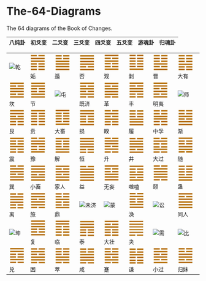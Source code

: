 # The-64-Diagrams
The 64 diagrams of the Book of Changes. 

八纯卦 | 初爻变 | 二爻变 | 三爻变 | 四爻变 | 五爻变 |游魂卦 |归魂卦 |
---|---|---|---|---|---|---|---|
<table><tr><td><div style="align: center"><img src="https://github.com/tinygan/The-64-Diagrams/blob/master/img/011.jpg"/>乾</div></td><td><div style="align: center"><img src="https://github.com/tinygan/The-64-Diagrams/blob/master/img/45.jpg"/>姤</div></td><td><div style="align: center"><img src="https://github.com/tinygan/The-64-Diagrams/blob/master/img/34.jpg"/>遁</div></td><td><div style="align: center"><img src="https://github.com/tinygan/The-64-Diagrams/blob/master/img/13.jpg"/>否</div></td><td><div style="align: center"><img src="https://github.com/tinygan/The-64-Diagrams/blob/master/img/21.jpg"/>观</div></td><td><div style="align: center"><img src="https://github.com/tinygan/The-64-Diagrams/blob/master/img/24.jpg"/>剥</div></td><td><div style="align: center"><img src="https://github.com/tinygan/The-64-Diagrams/blob/master/img/36.jpg"/>晋</div></td><td><div style="align: center"><img src="https://github.com/tinygan/The-64-Diagrams/blob/master/img/15.jpg"/>大有</div></td></tr><tr><td><div style="align: center"><img src="https://github.com/tinygan/The-64-Diagrams/blob/master/img/30.jpg"/>坎</div></td><td><div style="align: center"><img src="https://github.com/tinygan/The-64-Diagrams/blob/master/img/61.jpg"/>节</div></td><td><div style="align: center"><img src="https://github.com/tinygan/The-64-Diagrams/blob/master/img/031.jpg"/>屯</div></td><td><div style="align: center"><img src="https://github.com/tinygan/The-64-Diagrams/blob/master/img/64.jpg"/>既济</div></td><td><div style="align: center"><img src="https://github.com/tinygan/The-64-Diagrams/blob/master/img/50.jpg"/>革</div></td><td><div style="align: center"><img src="https://github.com/tinygan/The-64-Diagrams/blob/master/img/56.jpg"/>丰</div></td><td><div style="align: center"><img src="https://github.com/tinygan/The-64-Diagrams/blob/master/img/37.jpg"/>明夷</div></td><td><div style="align: center"><img src="https://github.com/tinygan/The-64-Diagrams/blob/master/img/071.jpg"/>师</div></td></tr><tr><td><div style="align: center"><img src="https://github.com/tinygan/The-64-Diagrams/blob/master/img/53.jpg"/>艮</div></td><td><div style="align: center"><img src="https://github.com/tinygan/The-64-Diagrams/blob/master/img/23.jpg"/>贲</div></td><td><div style="align: center"><img src="https://github.com/tinygan/The-64-Diagrams/blob/master/img/27.jpg"/>大畜</div></td><td><div style="align: center"><img src="https://github.com/tinygan/The-64-Diagrams/blob/master/img/42.jpg"/>损</div></td><td><div style="align: center"><img src="https://github.com/tinygan/The-64-Diagrams/blob/master/img/39.jpg"/>睽</div></td><td><div style="align: center"><img src="https://github.com/tinygan/The-64-Diagrams/blob/master/img/11.jpg"/>履</div></td><td><div style="align: center"><img src="https://github.com/tinygan/The-64-Diagrams/blob/master/img/62.jpg"/>中孚</div></td><td><div style="align: center"><img src="https://github.com/tinygan/The-64-Diagrams/blob/master/img/54.jpg"/>渐</div></td></tr><tr><td><div style="align: center"><img src="https://github.com/tinygan/The-64-Diagrams/blob/master/img/52.jpg"/>震</div></td><td><div style="align: center"><img src="https://github.com/tinygan/The-64-Diagrams/blob/master/img/17.jpg"/>豫</div></td><td><div style="align: center"><img src="https://github.com/tinygan/The-64-Diagrams/blob/master/img/41.jpg"/>解</div></td><td><div style="align: center"><img src="https://github.com/tinygan/The-64-Diagrams/blob/master/img/33.jpg"/>恒</div></td><td><div style="align: center"><img src="https://github.com/tinygan/The-64-Diagrams/blob/master/img/47.jpg"/>升</div></td><td><div style="align: center"><img src="https://github.com/tinygan/The-64-Diagrams/blob/master/img/49.jpg"/>井</div></td><td><div style="align: center"><img src="https://github.com/tinygan/The-64-Diagrams/blob/master/img/29.jpg"/>大过</div></td><td><div style="align: center"><img src="https://github.com/tinygan/The-64-Diagrams/blob/master/img/18.jpg"/>随</div></td></tr><tr><td><div style="align: center"><img src="https://github.com/tinygan/The-64-Diagrams/blob/master/img/58.jpg"/>巽</div></td><td><div style="align: center"><img src="https://github.com/tinygan/The-64-Diagrams/blob/master/img/10.jpg"/>小畜</div></td><td><div style="align: center"><img src="https://github.com/tinygan/The-64-Diagrams/blob/master/img/38.jpg"/>家人</div></td><td><div style="align: center"><img src="https://github.com/tinygan/The-64-Diagrams/blob/master/img/43.jpg"/>益</div></td><td><div style="align: center"><img src="https://github.com/tinygan/The-64-Diagrams/blob/master/img/26.jpg"/>无妄</div></td><td><div style="align: center"><img src="https://github.com/tinygan/The-64-Diagrams/blob/master/img/22.jpg"/>噬嗑</div></td><td><div style="align: center"><img src="https://github.com/tinygan/The-64-Diagrams/blob/master/img/28.jpg"/>颐</div></td><td><div style="align: center"><img src="https://github.com/tinygan/The-64-Diagrams/blob/master/img/19.jpg"/>蛊</div></td></tr><tr><td><div style="align: center"><img src="https://github.com/tinygan/The-64-Diagrams/blob/master/img/31.jpg"/>离</div></td><td><div style="align: center"><img src="https://github.com/tinygan/The-64-Diagrams/blob/master/img/57.jpg"/>旅</div></td><td><div style="align: center"><img src="https://github.com/tinygan/The-64-Diagrams/blob/master/img/51.jpg"/>鼎</div></td><td><div style="align: center"><img src="undefined"/>未济
</div></td><td><div style="align: center"><img src="https://github.com/tinygan/The-64-Diagrams/blob/master/img/041.jpg"/>蒙</div></td><td><div style="align: center"><img src="https://github.com/tinygan/The-64-Diagrams/blob/master/img/60.jpg"/>涣</div></td><td><div style="align: center"><img src="https://github.com/tinygan/The-64-Diagrams/blob/master/img/061.jpg"/>讼</div></td><td><div style="align: center"><img src="https://github.com/tinygan/The-64-Diagrams/blob/master/img/14.jpg"/>同人</div></td></tr><tr><td><div style="align: center"><img src="https://github.com/tinygan/The-64-Diagrams/blob/master/img/021.jpg"/>坤</div></td><td><div style="align: center"><img src="https://github.com/tinygan/The-64-Diagrams/blob/master/img/25.jpg"/>复</div></td><td><div style="align: center"><img src="https://github.com/tinygan/The-64-Diagrams/blob/master/img/20.jpg"/>临</div></td><td><div style="align: center"><img src="https://github.com/tinygan/The-64-Diagrams/blob/master/img/12.jpg"/>泰</div></td><td><div style="align: center"><img src="https://github.com/tinygan/The-64-Diagrams/blob/master/img/35.jpg"/>大壮</div></td><td><div style="align: center"><img src="https://github.com/tinygan/The-64-Diagrams/blob/master/img/44.jpg"/>夬</div></td><td><div style="align: center"><img src="https://github.com/tinygan/The-64-Diagrams/blob/master/img/051.jpg"/>需</div></td><td><div style="align: center"><img src="https://github.com/tinygan/The-64-Diagrams/blob/master/img/081.jpg"/>比</div></td></tr><tr><td><div style="align: center"><img src="https://github.com/tinygan/The-64-Diagrams/blob/master/img/59.jpg"/>兑</div></td><td><div style="align: center"><img src="https://github.com/tinygan/The-64-Diagrams/blob/master/img/48.jpg"/>困</div></td><td><div style="align: center"><img src="https://github.com/tinygan/The-64-Diagrams/blob/master/img/46.jpg"/>萃</div></td><td><div style="align: center"><img src="https://github.com/tinygan/The-64-Diagrams/blob/master/img/32.jpg"/>咸</div></td><td><div style="align: center"><img src="https://github.com/tinygan/The-64-Diagrams/blob/master/img/40.jpg"/>蹇</div></td><td><div style="align: center"><img src="https://github.com/tinygan/The-64-Diagrams/blob/master/img/16.jpg"/>谦</div></td><td><div style="align: center"><img src="https://github.com/tinygan/The-64-Diagrams/blob/master/img/63.jpg"/>小过</div></td><td><div style="align: center"><img src="https://github.com/tinygan/The-64-Diagrams/blob/master/img/55.jpg"/>归妹</div></td></tr></table>

